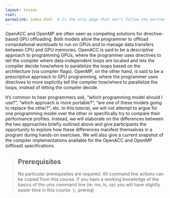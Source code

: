 ```yaml
---
layout: lesson
root: .
permalink: index.html  # Is the only page that don't follow the partner /:path/index.html
---
```

OpenACC and OpenMP are often seen as competing solutions for directive-based GPU offloading. Both models allow the programmer to offload computational workloads to run on GPUs and to manage data transfers between CPU and GPU memories. OpenACC is said to be a descriptive approach to programming GPUs, where the programmer uses directives to tell the compiler where data-independent loops are located and lets the compiler decide how/where to parallelize the loops based on the architecture (via compiler flags). OpenMP, on the other hand, is said to be a prescriptive approach to GPU programming, where the programmer uses directives to more explicitly tell the compiler how/where to parallelize the loops, instead of letting the compiler decide.
 
It’s common to hear programmers ask, “which programming model should I use?”, “which approach is more portable?”, “are one of these models going to replace the other?”, etc. In this tutorial, we will not attempt to argue for one programming model over the other or specifically try to compare their performance profiles. Instead, we will elaborate on the differences between the two approaches briefly outlined above and give participants the opportunity to explore how these differences manifest themselves in a program during hands-on exercises. We will also give a current snapshot of the compiler implementations available for the OpenACC and OpenMP (offload) specifications.


> ## Prerequisites
>
> No particular prerequisites are required.  All command line actions can be copied from this course.  If you have a working 
> knowledge of the basics of the unix command line (ie: mv, ls, cp) you will have slightly easier time in this course.
{: .prereq}
